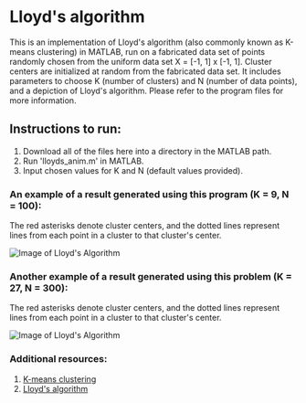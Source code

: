 # Lloyd's algorithm

This is an implementation of Lloyd's algorithm (also commonly known as K-means clustering) in MATLAB, run on a fabricated data set of points randomly chosen from the uniform data set X = [-1, 1] x [-1, 1]. Cluster centers are initialized at random from the fabricated data set. It includes parameters to choose K (number of clusters) and N (number of data points), and a depiction of Lloyd's algorithm. Please refer to the program files for more information.

## Instructions to run:

1. Download all of the files here into a directory in the MATLAB path.
2. Run 'lloyds_anim.m' in MATLAB.
3. Input chosen values for K and N (default values provided).

### An example of a result generated using this program (K = 9, N = 100):

The red asterisks denote cluster centers, and the dotted lines represent lines from each point in a cluster to that cluster's center.

![Image of Lloyd's Algorithm](http://i.imgur.com/O6HlMN2.gif)

### Another example of a result generated using this problem (K = 27, N = 300):

The red asterisks denote cluster centers, and the dotted lines represent lines from each point in a cluster to that cluster's center.

![Image of Lloyd's Algorithm](http://i.imgur.com/ocZjdFS.gif)

### Additional resources:

1. [K-means clustering](https://en.wikipedia.org/wiki/K-means_clustering)
2. [Lloyd's algorithm](https://en.wikipedia.org/wiki/Lloyd's_algorithm)
